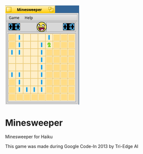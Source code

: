 ![Minesweeper screenshot](Minesweeper.png "Minesweeper")


# Minesweeper
Minesweeper for Haiku

This game was made during Google Code-In 2013 by Tri-Edge AI
